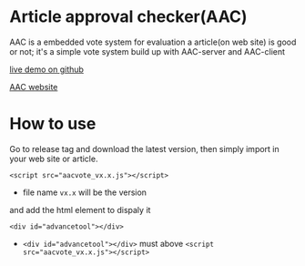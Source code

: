 # Article approval checker(AAC)
AAC is a embedded vote system for evaluation a article(on web site) is good or not; it's a simple vote system build up with AAC-server and AAC-client

[live demo on github](https://p208p2002.github.io/article-approval-checker/aac-client/build/)

[AAC website](https://aac.thecodingday.com/)

# How to use
Go to release tag and download the latest version, then simply import in your web site or article.

```
<script src="aacvote_vx.x.js"></script>
```
- file name `vx.x` will be the version

and add the html element to dispaly it

```
<div id="advancetool"></div>
```
- `<div id="advancetool"></div>` must above `<script src="aacvote_vx.x.js"></script>`





